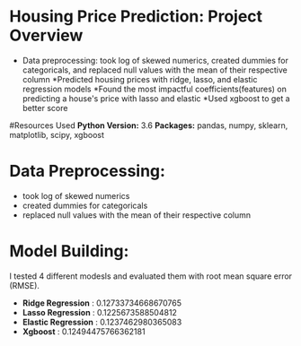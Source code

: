 # Housing Price Prediction: Project Overview
* Data preprocessing: took log of skewed numerics, created dummies for categoricals, and replaced null values with the mean of their respective column
*Predicted housing prices with ridge, lasso, and elastic regression models
*Found the most impactful coefficients(features) on predicting a house's price with lasso and elastic 
*Used xgboost to get a better score

#Resources Used
**Python Version:** 3.6
**Packages:** pandas, numpy, sklearn, matplotlib, scipy, xgboost

# Data Preprocessing:

* took log of skewed numerics
* created dummies for categoricals
* replaced null values with the mean of their respective column

# Model Building:

I tested 4 different modesls and evaluated them with root mean square error (RMSE). 

* **Ridge Regression** : 0.12733734668670765
* **Lasso Regression** : 0.1225673588504812
* **Elastic Regression** : 0.1237462980365083
* **Xgboost** : 0.12494475766362181

